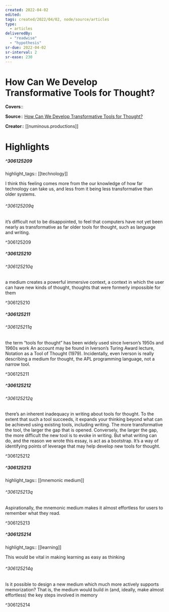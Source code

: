```yaml
---
created: 2022-04-02
edited:
tags: created/2022/04/02, node/source/articles
type: 
  - articles
deliveredBy: 
  - "readwise"
  - "hypothesis"
sr-due: 2022-04-02
sr-interval: 2
sr-ease: 230
---
```

# How Can We Develop Transformative Tools for Thought?

**Covers**:: 

**Source**:: [How Can We Develop Transformative Tools for Thought?](https://numinous.productions/ttft/)

**Creator**:: [[numinous.productions]]

# Highlights
##### ^306125209

highlight_tags:: [[technology]]   

I think this feeling comes more from the our knowledge of how far technology can take us, and less from it being less transformative than older systems.  

###### ^306125209q

it’s difficult not to be
disappointed, to feel that computers have not yet been nearly
as transformative as far older tools for thought, such as
language and writing. 

^306125209

##### ^306125210



###### ^306125210q

a
medium creates a powerful immersive context, a context in
which the user can have new kinds of thought, thoughts that
were formerly impossible for them 

^306125210

##### ^306125211



###### ^306125211q

the term “tools for thought” has
been widely used since Iverson’s 1950s and 1960s
work An account may be found in
Iverson’s Turing Award
lecture, Notation as a Tool
of Thought (1979). Incidentally, even Iverson is really
describing a medium for thought, the APL programming language,
not a narrow tool. 

^306125211

##### ^306125212



###### ^306125212q

there’s an inherent
inadequacy in writing about tools for thought. To the extent
that such a tool succeeds, it expands your thinking beyond
what can be achieved using existing tools, including
writing. The more transformative the tool, the larger the gap
that is opened. Conversely, the larger the gap, the more
difficult the new tool is to evoke in writing. But what
writing can do, and the reason we wrote this essay, is act as
a bootstrap. It’s a way of identifying points of leverage that
may help develop new tools for thought. 

^306125212

##### ^306125213

highlight_tags:: [[mnemonic medium]]   

###### ^306125213q

Aspirationally, the mnemonic medium makes it
almost effortless for users to remember what they read. 

^306125213

##### ^306125214

highlight_tags:: [[learning]]   

This would be vital in making learning as easy as thinking  

###### ^306125214q

Is it possible to
design a new medium which much more actively supports
memorization? That is, the medium would build in (and, ideally,
make almost effortless) the key steps involved in memory 

^306125214

